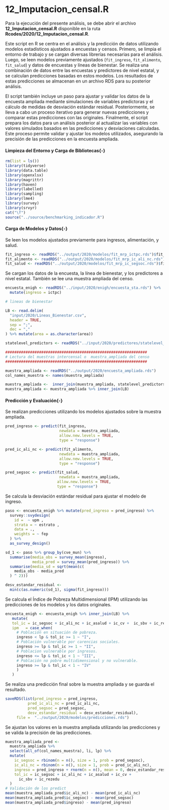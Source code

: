 # 12_Imputacion_censal.R

Para la ejecución del presente análisis, se debe abrir el archivo **12_Imputacion_censal.R** disponible en la ruta **Rcodes/2020/12_Imputacion_censal.R**.

Este script en R se centra en el análisis y la predicción de datos utilizando modelos estadísticos ajustados a encuestas y censos. Primero, se limpia el entorno de trabajo y se cargan diversas librerías necesarias para el análisis. Luego, se leen modelos previamente ajustados (`fit_ingreso`, `fit_alimento`, `fit_salud`) y datos de encuestas y líneas de bienestar. Se realiza una combinación de datos entre las encuestas y predictores de nivel estatal, y se calculan predicciones basadas en estos modelos. Los resultados de estas predicciones se almacenan en un archivo RDS para su posterior análisis.

El script también incluye un paso para ajustar y validar los datos de la encuesta ampliada mediante simulaciones de variables predictoras y el cálculo de medidas de desviación estándar residual. Posteriormente, se lleva a cabo un proceso iterativo para generar nuevas predicciones y comparar estas predicciones con las originales. Finalmente, el script prepara los datos para un análisis posterior al actualizar las variables con valores simulados basados en las predicciones y desviaciones calculadas. Este proceso permite validar y ajustar los modelos utilizados, asegurando la precisión de las predicciones en la encuesta ampliada.


#### Limpieza del Entorno y Carga de Bibliotecas{-}


``` r
rm(list = ls())
library(tidyverse)
library(data.table)
library(openxlsx)
library(magrittr)
library(haven)
library(labelled)
library(sampling)
library(lme4)
library(survey)
library(srvyr)
cat("\f")
source("../source/benchmarking_indicador.R")
```

#### Carga de Modelos y Datos{-}

Se leen los modelos ajustados previamente para ingresos, alimentación, y salud.


``` r
fit_ingreso <- readRDS("../output/2020/modelos/fit_mrp_ictpc.rds")$fit_mrp
fit_alimento <- readRDS("../output/2020/modelos/fit_mrp_ic_ali_nc.rds")$fit_mrp
fit_salud <- readRDS("../output/2020/modelos/fit_mrp_ic_segsoc.rds")$fit_mrp
```

Se cargan los datos de la encuesta, la línea de bienestar, y los predictores a nivel estatal. También se lee una muestra ampliada del censo.


``` r
encuesta_enigh <- readRDS("../input/2020/enigh/encuesta_sta.rds") %>%
  mutate(ingreso = ictpc)

# lineas de bienestar 

LB <- read.delim(
  "input/2020/Lineas_Bienestar.csv",
  header = TRUE,
  sep = ";",
  dec = ","
) %>% mutate(area = as.character(area))

statelevel_predictors <- readRDS("../input/2020/predictores/statelevel_predictors_df.rds")

###############################################################
# Lectura del muestras intercensal o  muestra_ampliada del censo
###############################################################

muestra_ampliada <- readRDS("../output/2020/encuesta_ampliada.rds")
col_names_muestra <- names(muestra_ampliada)

muestra_ampliada <-  inner_join(muestra_ampliada, statelevel_predictors)
muestra_ampliada <- muestra_ampliada %>% inner_join(LB)
```

#### Predicción y Evaluación{-}

 Se realizan predicciones utilizando los modelos ajustados sobre la muestra ampliada.


``` r
pred_ingreso <- predict(fit_ingreso, 
                        newdata = muestra_ampliada,
                        allow.new.levels = TRUE, 
                        type = "response")

pred_ic_ali_nc <- predict(fit_alimento, 
                        newdata = muestra_ampliada,
                        allow.new.levels = TRUE, 
                        type = "response")

pred_segsoc <- predict(fit_salud, 
                        newdata = muestra_ampliada,
                       allow.new.levels = TRUE, 
                       type = "response")
```

Se calcula la desviación estándar residual para ajustar el modelo de ingreso.


``` r
paso <- encuesta_enigh %>% mutate(pred_ingreso = pred_ingreso) %>%
  survey::svydesign(
    id =  ~ upm ,
    strata = ~ estrato ,
    data = .,
    weights = ~ fep
  ) %>%
  as_survey_design()

sd_1 <- paso %>% group_by(cve_mun) %>%
  summarise(media_obs = survey_mean(ingreso),
            media_pred = survey_mean(pred_ingreso)) %>%
  summarise(media_sd = sqrt(mean(c(
    media_obs - media_pred
  ) ^ 2)))

desv_estandar_residual <-
  min(c(as.numeric(sd_1), sigma(fit_ingreso)))
```

 Se calcula el Índice de Pobreza Multidimensional (IPM) utilizando las predicciones de los modelos y los datos originales.


``` r
encuesta_enigh <- encuesta_enigh %>% inner_join(LB) %>% 
   mutate(
   tol_ic = ic_segsoc + ic_ali_nc + ic_asalud + ic_cv +  ic_sbv + ic_rezedu,
   ipm   = case_when(
     # Población en situación de pobreza.
     ingreso < lp & tol_ic >= 1 ~ "I",
     # Población vulnerable por carencias sociales.
     ingreso >= lp & tol_ic >= 1 ~ "II",
     # Poblacion vulnerable por ingresos.
     ingreso <= lp & tol_ic < 1 ~ "III",
     # Población no pobre multidimensional y no vulnerable.
     ingreso >= lp & tol_ic < 1 ~ "IV"
     )
   )
```

 Se realiza una predicción final sobre la muestra ampliada y se guarda el resultado.


``` r
saveRDS(list(pred_ingreso = pred_ingreso, 
          pred_ic_ali_nc = pred_ic_ali_nc, 
          pred_segsoc = pred_segsoc, 
          desv_estandar_residual = desv_estandar_residual),
     file =  "../output/2020/modelos/predicciones.rds")
```

 Se ajustan los valores en la muestra ampliada utilizando las predicciones y se valida la precisión de las predicciones.


``` r
muestra_ampliada_pred <-
  muestra_ampliada %>% 
  select(all_of(col_names_muestra), li, lp) %>%
  mutate(
    ic_segsoc = rbinom(n = n(), size = 1, prob = pred_segsoc),
    ic_ali_nc = rbinom(n = n(), size = 1, prob = pred_ic_ali_nc),
    ingreso = pred_ingreso + rnorm(n = n(), mean = 0, desv_estandar_residual),
    tol_ic = ic_segsoc + ic_ali_nc + ic_asalud + ic_cv +
      ic_sbv + ic_rezedu
  )
# Validación de los predict 
mean(muestra_ampliada_pred$ic_ali_nc) - mean(pred_ic_ali_nc)
mean(muestra_ampliada_pred$ic_segsoc) - mean(pred_segsoc)
mean(muestra_ampliada_pred$ingreso) - mean(pred_ingreso)
```



